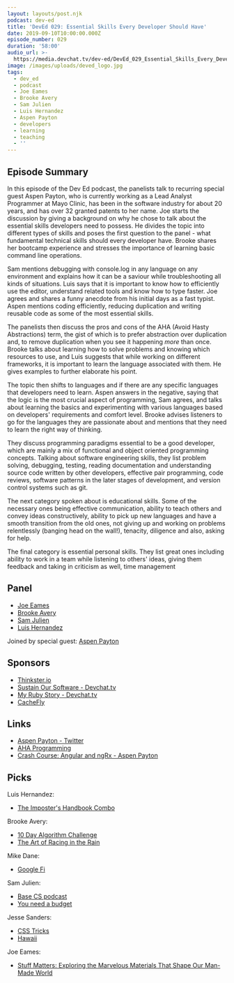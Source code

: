 ```yaml
---
layout: layouts/post.njk
podcast: dev-ed
title: 'DevEd 029: Essential Skills Every Developer Should Have'
date: 2019-09-10T10:00:00.000Z
episode_number: 029
duration: '58:00'
audio_url: >-
  https://media.devchat.tv/dev-ed/DevEd_029_Essential_Skills_Every_Developer_Should_Have.mp3
image: /images/uploads/deved_logo.jpg
tags:
  - dev_ed
  - podcast
  - Joe Eames
  - Brooke Avery
  - Sam Julien
  - Luis Hernandez
  - Aspen Payton
  - developers
  - learning
  - teaching
  - ''
---
```

## Episode Summary

In this episode of the Dev Ed podcast, the panelists talk to recurring special guest Aspen Payton, who is currently working as a Lead Analyst Programmer at Mayo Clinic, has been in the software industry for about 20 years, and has over 32 granted patents to her name. Joe starts the discussion by giving a background on why he chose to talk about the essential skills developers need to possess. He divides the topic into different types of skills and poses the first question to the panel - what fundamental technical skills should every developer have. Brooke shares her bootcamp experience and stresses the importance of learning basic command line operations. 

Sam mentions debugging with console.log in any language on any environment and explains how it can be a saviour while troubleshooting all kinds of situations. Luis says that it is important to know how to efficiently use the editor, understand related tools and know how to type faster. Joe agrees and shares a funny anecdote from his initial days as a fast typist. Aspen mentions coding efficiently, reducing duplication and writing reusable code as some of the most essential skills. 

The panelists then discuss the pros and cons of the AHA (Avoid Hasty Abstractions) term, the gist of which is to prefer abstraction over duplication and, to remove duplication when you see it happening _more_ than once. Brooke talks about learning how to solve problems and knowing which resources to use, and Luis suggests that while working on different frameworks, it is important to learn the language associated with them. He gives examples to further elaborate his point. 

The topic then shifts to languages and if there are any specific languages that developers need to learn. Aspen answers in the negative, saying that the logic is the most crucial aspect of programming, Sam agrees, and talks about learning the basics and experimenting with various languages based on developers' requirements and comfort level. Brooke advises listeners to go for the languages they are passionate about and mentions that they need to learn the right way of thinking. 

They discuss programming paradigms essential to be a good developer, which are mainly a mix of functional and object oriented programming concepts. Talking about software engineering skills, they list problem solving, debugging, testing, reading documentation and understanding source code written by other developers, effective pair programming, code reviews, software patterns in the later stages of development, and version control systems such as git.

The next category spoken about is educational skills. Some of the necessary ones being effective communication, ability to teach others and convey ideas constructively, ability to pick up new languages and have a smooth transition from the old ones, not giving up and working on problems relentlessly (banging head on the wall!), tenacity, diligence and also, asking for help.

The final category is essential personal skills. They list great ones including ability to work in a team while listening to others' ideas, giving them feedback and taking in criticism as well, time management

## Panel

* [Joe Eames](https://thinkster.io/)
* [Brooke Avery](https://thinkster.io/)
* [Sam Julien](https://twitter.com/samjulien?lang=en)
* [Luis Hernandez](https://lambdaschool.com/about)

Joined by special guest: [Aspen Payton](https://www.linkedin.com/in/aspen-payton-28705479/)

## Sponsors

* [Thinkster.io](https://thinkster.io/)
* [Sustain Our Software - Devchat.tv](https://devchat.tv/sustain-our-software/)
* [My Ruby Story - Devchat.tv](https://devchat.tv/my-ruby-story/)
* [CacheFly](https://www.cachefly.com/)

## Links

* [Aspen Payton - Twitter](https://twitter.com/paytonmn)
* [AHA Programming](https://kentcdodds.com/blog/aha-programming)
* [Crash Course: Angular and ngRx - Aspen Payton](https://www.youtube.com/watch?v=272KDxSIQBw)

## Picks

Luis Hernandez:

* [The Imposter's Handbook Combo](https://bigmachine.io/products/imposter-season-bundle)

Brooke Avery:

* [10 Day Algorithm Challenge](https://twitter.com/GoThinkster/status/1167202043620032512)
* [The Art of Racing in the Rain](https://www.imdb.com/title/tt1478839/)

Mike Dane:

* [Google Fi](https://fi.google.com/about/)

Sam Julien:

* [Base CS podcast](https://www.codenewbie.org/basecs)
* [You need a budget](https://www.youneedabudget.com/?ref=fv88OZe2XR1Jo2Ld&utm_source=customer_referral)

Jesse Sanders:

* [CSS Tricks](https://css-tricks.com/)
* [Hawaii](https://en.wikipedia.org/wiki/Hawaii)

Joe Eames:

* [Stuff Matters: Exploring the Marvelous Materials That Shape Our Man-Made World](https://www.goodreads.com/book/show/18222843-stuff-matters)
